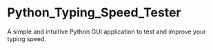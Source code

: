 # Python_Typing_Speed_Tester
A simple and intuitive Python GUI application to test and improve your typing speed.
